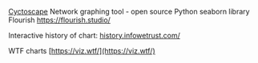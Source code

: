 [Cyctoscape](https://cytoscape.org/) Network graphing tool - open source
Python seaborn library
Flourish https://flourish.studio/


Interactive history of chart: [history.infowetrust.com/](https://history.infowetrust.com/)

WTF charts  [https://viz.wtf/](https://viz.wtf/)

